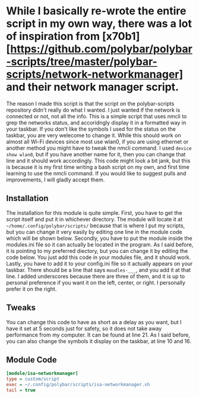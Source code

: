 # While I basically re-wrote the entire script in my own way, there was a lot of inspiration from [x70b1][https://github.com/polybar/polybar-scripts/tree/master/polybar-scripts/network-networkmanager] and their network manager script.
The reason I made this script is that the script on the polybar-scripts repository didn't really do what I wanted. I just wanted if the network is connected or not, not all the info. This is a simple script that uses nmcli to grep the networks status, and accoridngly display it in a formatted way in your taskbar. If you don't like the symbols I used for the status on the taskbar, you are very welecome to change it.
While this should work on almost all Wi-Fi devices since most use wlan0, if you are using ethernet or another method you might have to tweak the nmcli command. I used `device show wlan0`, but if you have another name for it, then you can change that line and it should work accordingly.
This code might look a bit jank, but this is because it is my first time writing a bash script on my own, and first time learning to use the nmcli command. If you would like to suggest pulls and improvements, I will gladly accept them.
## Installation
The installation for this module is quite simple.
First, you have to get the script itself and put it in whichever directory. The module will locate it at `~/home/.config/polybar/scripts/` because that is where I put my scripts, but you can change it very easily by editing one line in the module code which will be shown below.
Secondly, you have to put the module inside the modules.ini file so it can actually be located in the program. As I said before, it is pointing to my preferred diectory, but you can change it by editing the code below. You just add this code in your modules file, and it should work.
Lastly, you have to add it to your config.ini file so it actually appears on your taskbar. There should be a line that says `moudles-___`, and you add it at that line. I added underscores because there are three of them, and it is up to personal preference if you want it on the left, center, or right. I personally prefer it on the right.
## Tweaks
You can change this code to have as short as a delay as you want, but I have it set at 5 seconds just for safety, so it does not take away performance from my computer. It can be found at line 21.
As I said before, you can also change the symbols it display on the taskbar, at line 10 and 16.
## Module Code
```ini
[module/isa-networkmanager]
type = custom/script
exec = ~/.config/polybar/scripts/isa-networkmanager.sh
tail = true
```
